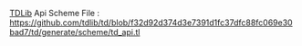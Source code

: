 [TDLib](https://github.com/tdlib/td) Api Scheme File : https://github.com/tdlib/td/blob/f32d92d374d3e7391d1fc37dfc88fc069e30bad7/td/generate/scheme/td_api.tl